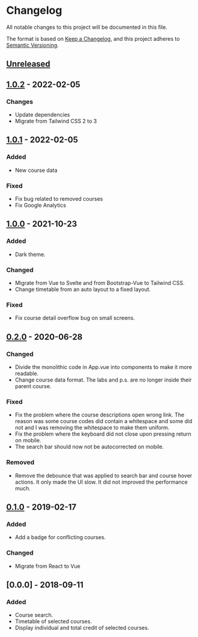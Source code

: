 # Changelog

All notable changes to this project will be documented in this file.

The format is based on [Keep a Changelog](https://keepachangelog.com/en/1.0.0/),
and this project adheres to [Semantic Versioning](https://semver.org/spec/v2.0.0.html).

## [Unreleased]

## [1.0.2] - 2022-02-05

### Changes

- Update dependencies
- Migrate from Tailwind CSS 2 to 3

## [1.0.1] - 2022-02-05

### Added

- New course data

### Fixed

- Fix bug related to removed courses
- Fix Google Analytics

## [1.0.0] - 2021-10-23

### Added

- Dark theme. 

### Changed

- Migrate from Vue to Svelte and from Bootstrap-Vue to Tailwind CSS.
- Change timetable from an auto layout to a fixed layout.

### Fixed

- Fix course detail overflow bug on small screens.

## [0.2.0] - 2020-06-28

### Changed

- Divide the monolithic code in App.vue into components to make it more readable.
- Change course data format. The labs and p.s. are no longer inside their parent course.

### Fixed

- Fix the problem where the course descriptions open wrong link. The reason was some course codes did contain a whitespace and some did not and I was removing the whitespace to make them uniform.
- Fix the problem where the keyboard did not close upon pressing return on mobile.
- The search bar should now not be autocorrected on mobile.

### Removed

- Remove the debounce that was applied to search bar and course hover actions. It only made the UI slow. It did not improved the performance much.

## [0.1.0] - 2019-02-17

### Added

- Add a badge for conflicting courses.

### Changed

- Migrate from React to Vue

## [0.0.0] - 2018-09-11

### Added

- Course search.
- Timetable of selected courses.
- Display individual and total credit of selected courses.

[unreleased]: https://github.com/kilicbaran/boun-course-planner/compare/v1.0.0...HEAD
[1.0.2]: https://github.com/kilicbaran/boun-course-planner/compare/v1.0.1...v1.0.2
[1.0.1]: https://github.com/kilicbaran/boun-course-planner/compare/v1.0.0...v1.0.1
[1.0.0]: https://github.com/kilicbaran/boun-course-planner/compare/v0.2.0...v1.0.0
[0.2.0]: https://github.com/kilicbaran/boun-course-planner/compare/v0.1.0...v0.2.0
[0.1.0]: https://github.com/kilicbaran/boun-course-planner/releases/tag/v0.1.0

